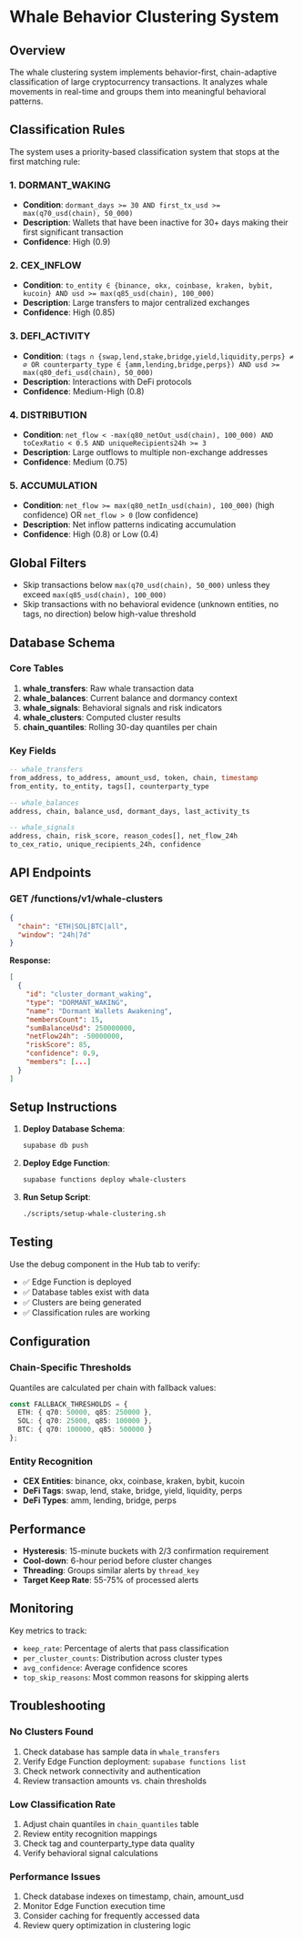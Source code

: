 # Whale Behavior Clustering System

## Overview

The whale clustering system implements behavior-first, chain-adaptive classification of large cryptocurrency transactions. It analyzes whale movements in real-time and groups them into meaningful behavioral patterns.

## Classification Rules

The system uses a priority-based classification system that stops at the first matching rule:

### 1. DORMANT_WAKING
- **Condition**: `dormant_days >= 30 AND first_tx_usd >= max(q70_usd(chain), 50_000)`
- **Description**: Wallets that have been inactive for 30+ days making their first significant transaction
- **Confidence**: High (0.9)

### 2. CEX_INFLOW  
- **Condition**: `to_entity ∈ {binance, okx, coinbase, kraken, bybit, kucoin} AND usd >= max(q85_usd(chain), 100_000)`
- **Description**: Large transfers to major centralized exchanges
- **Confidence**: High (0.85)

### 3. DEFI_ACTIVITY
- **Condition**: `(tags ∩ {swap,lend,stake,bridge,yield,liquidity,perps} ≠ ∅ OR counterparty_type ∈ {amm,lending,bridge,perps}) AND usd >= max(q80_defi_usd(chain), 50_000)`
- **Description**: Interactions with DeFi protocols
- **Confidence**: Medium-High (0.8)

### 4. DISTRIBUTION
- **Condition**: `net_flow < -max(q80_netOut_usd(chain), 100_000) AND toCexRatio < 0.5 AND uniqueRecipients24h >= 3`
- **Description**: Large outflows to multiple non-exchange addresses
- **Confidence**: Medium (0.75)

### 5. ACCUMULATION
- **Condition**: `net_flow >= max(q80_netIn_usd(chain), 100_000)` (high confidence) OR `net_flow > 0` (low confidence)
- **Description**: Net inflow patterns indicating accumulation
- **Confidence**: High (0.8) or Low (0.4)

## Global Filters

- Skip transactions below `max(q70_usd(chain), 50_000)` unless they exceed `max(q85_usd(chain), 100_000)`
- Skip transactions with no behavioral evidence (unknown entities, no tags, no direction) below high-value threshold

## Database Schema

### Core Tables

1. **whale_transfers**: Raw whale transaction data
2. **whale_balances**: Current balance and dormancy context  
3. **whale_signals**: Behavioral signals and risk indicators
4. **whale_clusters**: Computed cluster results
5. **chain_quantiles**: Rolling 30-day quantiles per chain

### Key Fields

```sql
-- whale_transfers
from_address, to_address, amount_usd, token, chain, timestamp
from_entity, to_entity, tags[], counterparty_type

-- whale_balances  
address, chain, balance_usd, dormant_days, last_activity_ts

-- whale_signals
address, chain, risk_score, reason_codes[], net_flow_24h
to_cex_ratio, unique_recipients_24h, confidence
```

## API Endpoints

### GET /functions/v1/whale-clusters
```json
{
  "chain": "ETH|SOL|BTC|all",
  "window": "24h|7d"
}
```

**Response:**
```json
[
  {
    "id": "cluster_dormant_waking",
    "type": "DORMANT_WAKING", 
    "name": "Dormant Wallets Awakening",
    "membersCount": 15,
    "sumBalanceUsd": 250000000,
    "netFlow24h": -50000000,
    "riskScore": 85,
    "confidence": 0.9,
    "members": [...]
  }
]
```

## Setup Instructions

1. **Deploy Database Schema**:
   ```bash
   supabase db push
   ```

2. **Deploy Edge Function**:
   ```bash
   supabase functions deploy whale-clusters
   ```

3. **Run Setup Script**:
   ```bash
   ./scripts/setup-whale-clustering.sh
   ```

## Testing

Use the debug component in the Hub tab to verify:
- ✅ Edge Function is deployed
- ✅ Database tables exist with data
- ✅ Clusters are being generated
- ✅ Classification rules are working

## Configuration

### Chain-Specific Thresholds

Quantiles are calculated per chain with fallback values:

```typescript
const FALLBACK_THRESHOLDS = {
  ETH: { q70: 50000, q85: 250000 },
  SOL: { q70: 25000, q85: 100000 }, 
  BTC: { q70: 100000, q85: 500000 }
};
```

### Entity Recognition

- **CEX Entities**: binance, okx, coinbase, kraken, bybit, kucoin
- **DeFi Tags**: swap, lend, stake, bridge, yield, liquidity, perps
- **DeFi Types**: amm, lending, bridge, perps

## Performance

- **Hysteresis**: 15-minute buckets with 2/3 confirmation requirement
- **Cool-down**: 6-hour period before cluster changes
- **Threading**: Groups similar alerts by `thread_key`
- **Target Keep Rate**: 55-75% of processed alerts

## Monitoring

Key metrics to track:
- `keep_rate`: Percentage of alerts that pass classification
- `per_cluster_counts`: Distribution across cluster types
- `avg_confidence`: Average confidence scores
- `top_skip_reasons`: Most common reasons for skipping alerts

## Troubleshooting

### No Clusters Found
1. Check database has sample data in `whale_transfers`
2. Verify Edge Function deployment: `supabase functions list`
3. Check network connectivity and authentication
4. Review transaction amounts vs. chain thresholds

### Low Classification Rate
1. Adjust chain quantiles in `chain_quantiles` table
2. Review entity recognition mappings
3. Check tag and counterparty_type data quality
4. Verify behavioral signal calculations

### Performance Issues
1. Check database indexes on timestamp, chain, amount_usd
2. Monitor Edge Function execution time
3. Consider caching for frequently accessed data
4. Review query optimization in clustering logic